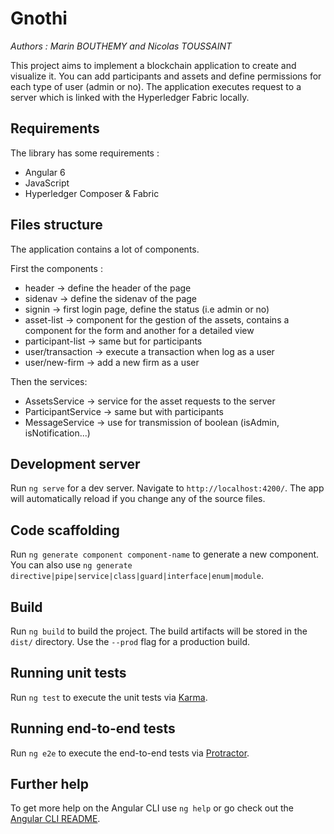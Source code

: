 # Gnothi
*Authors : Marin BOUTHEMY and Nicolas TOUSSAINT*

This project aims to implement a blockchain application to create and visualize it. You can add participants and assets and define permissions for each type of user (admin or no). The application executes request to a server which is linked with the Hyperledger Fabric locally.

## Requirements
The library has some requirements :
 - Angular 6
 - JavaScript
 - Hyperledger Composer & Fabric

## Files structure
The application contains a lot of components.

First the components :
 - header -> define the header of the page
 - sidenav -> define the sidenav of the page
 - signin -> first login page, define the status (i.e admin or no)
 - asset-list -> component for the gestion of the assets, contains a component for the form and another for a detailed view
 - participant-list -> same but for participants
 - user/transaction -> execute a transaction when log as a user
 - user/new-firm -> add a new firm as a user
 
 
Then the services:
- AssetsService -> service for the asset requests to the server
- ParticipantService -> same but with participants
- MessageService -> use for transmission of boolean (isAdmin, isNotification...)


## Development server

Run `ng serve` for a dev server. Navigate to `http://localhost:4200/`. The app will automatically reload if you change any of the source files.

## Code scaffolding

Run `ng generate component component-name` to generate a new component. You can also use `ng generate directive|pipe|service|class|guard|interface|enum|module`.

## Build

Run `ng build` to build the project. The build artifacts will be stored in the `dist/` directory. Use the `--prod` flag for a production build.

## Running unit tests

Run `ng test` to execute the unit tests via [Karma](https://karma-runner.github.io).

## Running end-to-end tests

Run `ng e2e` to execute the end-to-end tests via [Protractor](http://www.protractortest.org/).

## Further help

To get more help on the Angular CLI use `ng help` or go check out the [Angular CLI README](https://github.com/angular/angular-cli/blob/master/README.md).
